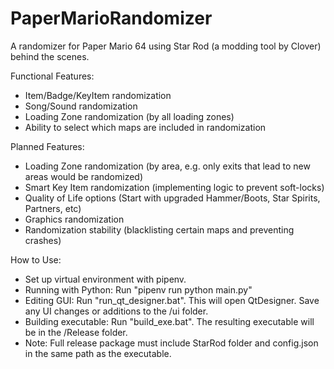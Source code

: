 # PaperMarioRandomizer
 A randomizer for Paper Mario 64 using Star Rod (a modding tool by Clover) behind the scenes.
 
 Functional Features:
 - Item/Badge/KeyItem randomization
 - Song/Sound randomization
 - Loading Zone randomization (by all loading zones)
 - Ability to select which maps are included in randomization

 Planned Features:
 - Loading Zone randomization (by area, e.g. only exits that lead to new areas would be randomized)
 - Smart Key Item randomization (implementing logic to prevent soft-locks)
 - Quality of Life options (Start with upgraded Hammer/Boots, Star Spirits, Partners, etc)
 - Graphics randomization
 - Randomization stability (blacklisting certain maps and preventing crashes)
 
 How to Use:
 - Set up virtual environment with pipenv.
 - Running with Python: Run "pipenv run python main.py"
 - Editing GUI: Run "run_qt_designer.bat". This will open QtDesigner. Save any UI changes or additions to the /ui folder.
 - Building executable: Run "build_exe.bat". The resulting executable will be in the /Release folder.
 - Note: Full release package must include StarRod folder and config.json in the same path as the executable.

 
 
 
 
